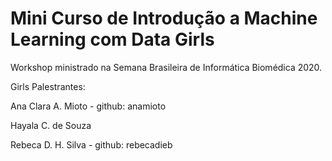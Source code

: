 # Mini Curso de Introdução a Machine Learning com Data Girls

Workshop ministrado na Semana Brasileira de Informática Biomédica 2020.

Girls Palestrantes:

Ana Clara A. Mioto - github: anamioto

Hayala C. de Souza 

Rebeca D. H. Silva - github: rebecadieb







